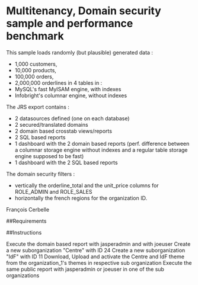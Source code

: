 Multitenancy, Domain security sample and performance benchmark
=================
This sample loads randomly (but plausible) generated data :
- 1,000 customers, 
- 10,000 products, 
- 100,000 orders,
- 2,000,000 orderlines
in 4 tables in :
- MySQL's fast MyISAM engine, with indexes
- Infobright's columnar engine, without indexes

The JRS export contains :
- 2 datasources defined (one on each database)
- 2 secured/translated domains
- 2 domain based crosstab views/reports
- 2 SQL based reports
- 1 dashboard with the 2 domain based reports (perf. difference between a columnar storage engine without indexes and a regular table storage engine supposed to be fast)
- 1 dashboard with the 2 SQL based reports

The domain security filters :
- vertically the orderline_total and the unit_price columns for ROLE_ADMIN and ROLE_SALES
- horizontally the french regions for the organization ID.

François Cerbelle

##Requirements

##Instructions

Execute the domain based report with jasperadmin and with joeuser
Create a new suborganization "Centre" with ID 24
Create a new suborganization "IdF" with ID 11
Download, Upload and activate the Centre and IdF theme from the organization_1's themes in respective sub organization
Execute the same public report with jasperadmin or joeuser in one of the sub organizations

